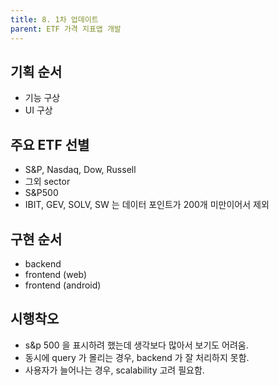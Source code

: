 ```yaml
---
title: 8. 1차 업데이트
parent: ETF 가격 지표앱 개발
---
```


## 기획 순서
- 기능 구상
- UI 구상


## 주요 ETF 선별
- S&P, Nasdaq, Dow, Russell
- 그외 sector
- S&P500
- IBIT, GEV, SOLV, SW 는 데이터 포인트가 200개 미만이어서 제외


## 구현 순서
- backend
- frontend (web)
- frontend (android)


## 시행착오
- s&p 500 을 표시하려 했는데 생각보다 많아서 보기도 어려움.
- 동시에 query 가 몰리는 경우, backend 가 잘 처리하지 못함.
- 사용자가 늘어나는 경우, scalability 고려 필요함.